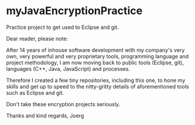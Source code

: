 myJavaEncryptionPractice
========================

Practice project to get used to Eclipse and git.

Dear reader, please note:

After 14 years of inhouse software development with my company's very own, very powerful and very proprietary tools,
programming language and project methodology, I am now moving back to public tools (Eclipse, git), languages (C++,
Java, JavaScript) and processes.

Therefore I created a few tiny repositories, including this one, to hone my skills and get up to speed to the
nitty-gritty details of aforementioned tools such as Eclipse and git.

Don't take these encryption projects seriously.

Thanks and kind regards, Joerg
